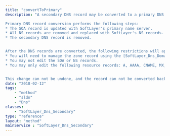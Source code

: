 ```yaml
---
title: "convertToPrimary"
description: "A secondary DNS record may be converted to a primary DNS record. By converting a secondary DNS record, the SoftLayer name servers will be the authoritative nameserver for this domain and will be directly editable in the SoftLayer API and Portal. 

Primary DNS record conversion performs the following steps: 
* The SOA record is updated with SoftLayer's primary name server.
* All NS records are removed and replaced with SoftLayer's NS records.
* The secondary DNS record is removed.


After the DNS records are converted, the following restrictions will apply to the new domain record: 
* You will need to manage the zone record using the [SoftLayer_Dns_Domain](reference/datatypes/SoftLayer_Dns_Domain) service.
* You may not edit the SOA or NS records.
* You may only edit the following resource records: A, AAAA, CNAME, MX, TX, SRV.


This change can not be undone, and the record can not be converted back into a secondary DNS record once the conversion is complete. "
date: "2018-02-12"
tags:
    - "method"
    - "sldn"
    - "Dns"
classes:
    - "SoftLayer_Dns_Secondary"
type: "reference"
layout: "method"
mainService : "SoftLayer_Dns_Secondary"
---
```

